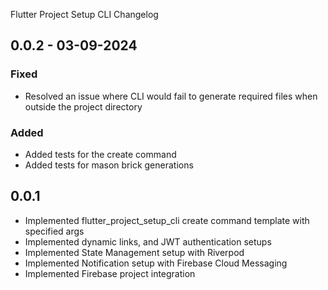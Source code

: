 Flutter Project Setup CLI Changelog

## 0.0.2 - 03-09-2024

### Fixed
- Resolved an issue where CLI would fail to generate required files when outside the project directory

### Added
- Added tests for the create command
- Added tests for mason brick generations

## 0.0.1

- Implemented flutter_project_setup_cli create command template with specified args
- Implemented dynamic links, and JWT authentication setups
- Implemented State Management setup with Riverpod
- Implemented Notification setup with Firebase Cloud Messaging
- Implemented Firebase project integration